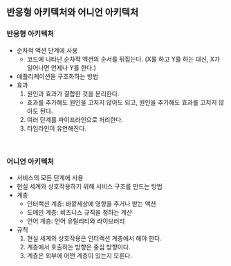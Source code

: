 ## 반응형 아키텍처와 어니언 아키텍처

### 반응형 아키텍처

- 순차적 액션 단계에 사용
  - 코드에 나타난 순차적 액션의 순서를 뒤집는다. (X를 하고 Y를 하는 대신, X가 일어나면 언제나 Y를 한다.)
- 애플리케이션을 구조화하는 방법
- 효과
  1. 원인과 효과가 결합한 것을 분리한다.
  - 효과를 추가해도 원인을 고치지 않아도 되고, 원인을 추가해도 효과를 고치지 않아도 된다.
  2. 여러 단계를 파이프라인으로 처리한다.
  3. 타임라인이 유연해진다.

<br />

### 어니언 아키텍처

- 서비스의 모든 단계에 사용
- 현실 세계와 상호작용하기 위해 서비스 구조를 만드는 방법
- 계층
  - 인터랙션 계층: 바깥세상에 영향을 주거나 받는 액션
  - 도메인 계층: 비즈니스 규칙을 정하는 계산
  - 언어 계층: 언어 유틸리티와 라이브러리
- 규칙
  1. 현실 세계와 상호작용은 인터랙션 계층에서 해야 한다.
  2. 계층에서 호출하는 방향은 중심 방향이다.
  3. 계층은 외부에 어떤 계층이 있는지 모른다.

